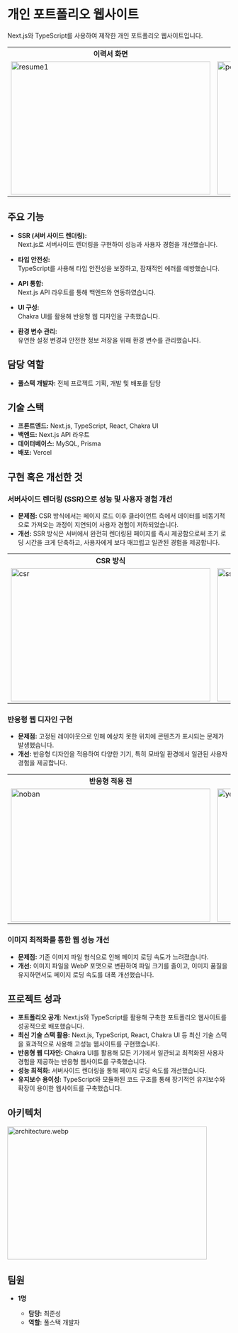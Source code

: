 # 개인 포트폴리오 웹사이트

Next.js와 TypeScript를 사용하여 제작한 개인 포트폴리오 웹사이트입니다.


<table>
  <tr>
    <td align="center"><strong>이력서 화면</strong></td>
    <td align="center"><strong>포트폴리오 사이트</strong></td>
  </tr>
  <tr>
    <td><img src="https://github.com/yumXD/portfolio-site/raw/image-storage/images/resume1.webp" alt="resume1" width="450" height="300"></td>
    <td><img src="https://github.com/yumXD/portfolio-site/raw/image-storage/images/portfolio1.webp" alt="portfolio1" width="450" height="300"></td>
  </tr>
</table>


## 주요 기능

- **SSR (서버 사이드 렌더링):**  
  Next.js로 서버사이드 렌더링을 구현하여 성능과 사용자 경험을 개선했습니다.

- **타입 안전성:**  
  TypeScript를 사용해 타입 안전성을 보장하고, 잠재적인 에러를 예방했습니다.

- **API 통합:**  
  Next.js API 라우트를 통해 백엔드와 연동하였습니다.

- **UI 구성:**  
  Chakra UI를 활용해 반응형 웹 디자인을 구축했습니다.

- **환경 변수 관리:**  
  유연한 설정 변경과 안전한 정보 저장을 위해 환경 변수를 관리했습니다.

## 담당 역할

- **풀스택 개발자:** 전체 프로젝트 기획, 개발 및 배포를 담당

## 기술 스택

- **프론트엔드:** Next.js, TypeScript, React, Chakra UI
- **백엔드:** Next.js API 라우트
- **데이터베이스:** MySQL, Prisma
- **배포:** Vercel

## 구현 혹은 개선한 것

### 서버사이드 렌더링 (SSR)으로 성능 및 사용자 경험 개선

- **문제점:** CSR 방식에서는 페이지 로드 이후 클라이언트 측에서 데이터를 비동기적으로 가져오는 과정이 지연되어 사용자 경험이 저하되었습니다.
- **개선:** SSR 방식은 서버에서 완전히 렌더링된 페이지를 즉시 제공함으로써 초기 로딩 시간을 크게 단축하고, 사용자에게 보다 매끄럽고 일관된 경험을 제공합니다.

<table>
  <tr>
    <td align="center"><strong>CSR 방식</strong></td>
    <td align="center"><strong>SSR 방식</strong></td>
  </tr>
  <tr>
    <td><img src="https://github.com/yumXD/portfolio-site/raw/image-storage/images/csr.webp" alt="csr" width="450" height="300"></td>
    <td><img src="https://github.com/yumXD/portfolio-site/raw/image-storage/images/ssr.webp" alt="ssr" width="450" height="300"></td>
  </tr>
</table>

### 반응형 웹 디자인 구현

- **문제점:** 고정된 레이아웃으로 인해 예상치 못한 위치에 콘텐츠가 표시되는 문제가 발생했습니다.
- **개선:** 반응형 디자인을 적용하여 다양한 기기, 특히 모바일 환경에서 일관된 사용자 경험을 제공합니다.

<table>
  <tr>
    <td align="center"><strong>반응형 적용 전</strong></td>
    <td align="center"><strong>반응형 적용 후</strong></td>
  </tr>
  <tr>
    <td><img src="https://github.com/yumXD/portfolio-site/raw/image-storage/images/noban.webp" alt="noban" width="450" height="300"></td>
    <td><img src="https://github.com/yumXD/portfolio-site/raw/image-storage/images/yesban.webp" alt="yesban" width="450" height="300"></td>
  </tr>
</table>

### 이미지 최적화를 통한 웹 성능 개선

- **문제점:** 기존 이미지 파일 형식으로 인해 페이지 로딩 속도가 느려졌습니다.
- **개선:** 이미지 파일을 WebP 포맷으로 변환하여 파일 크기를 줄이고, 이미지 품질을 유지하면서도 페이지 로딩 속도를 대폭 개선했습니다.

## 프로젝트 성과

- **포트폴리오 공개:** Next.js와 TypeScript를 활용해 구축한 포트폴리오 웹사이트를 성공적으로 배포했습니다.
- **최신 기술 스택 활용:** Next.js, TypeScript, React, Chakra UI 등 최신 기술 스택을 효과적으로 사용해 고성능 웹사이트를 구현했습니다.
- **반응형 웹 디자인:** Chakra UI를 활용해 모든 기기에서 일관되고 최적화된 사용자 경험을 제공하는 반응형 웹사이트를 구축했습니다.
- **성능 최적화:** 서버사이드 렌더링을 통해 페이지 로딩 속도를 개선했습니다.
- **유지보수 용이성:** TypeScript와 모듈화된 코드 구조를 통해 장기적인 유지보수와 확장이 용이한 웹사이트를 구축했습니다.

## 아키텍처
<img src="https://github.com/yumXD/portfolio-site/raw/image-storage/images/architecture.webp" alt="architecture.webp" width="450" height="300">

## 팀원

- **1명**

  - **담당:** 최준성
  - **역할:** 풀스택 개발자
